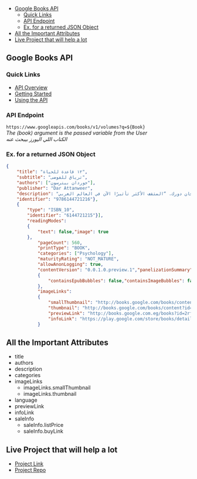 - [Google Books API](#google-books-api)
  - [Quick Links](#quick-links)
  - [API Endpoint](#api-endpoint)
  - [Ex. for a returned JSON Object](#ex-for-a-returned-json-object)
- [All the Important Attributes](#all-the-important-attributes)
- [Live Project that will help a lot](#live-project-that-will-help-a-lot)

## Google Books API

### Quick Links

- [API Overview](https://developers.google.com/books/docs/overview)
- [Getting Started](https://developers.google.com/books/docs/v1/getting_started)<br>
- [Using the API](https://developers.google.com/books/docs/v1/using)<br>

### API Endpoint
`https://www.googleapis.com/books/v1/volumes?q=${Book}` <br>  *The (book) argument is the passed variable from the User* <br>
*الكتاب اللي اليورز بيبحث عنه*

### Ex. for a returned JSON Object
```JSON
{
    "title": "١٢ قاعدة للحياة",
    "subtitle": "ترياق للفوضى",
    "authors": ["جوردان بيترسون"],
    "publisher": "Dar Attanweer",
    "description": "ساعد جوردان بيترسون الملايين حول العالم من أجل أن يحظوا بحياة منتجة قيّمة. والآن حان دورك. “المثقف الأكثر تأثيرًا الآن في العالم الغربي” The New York Times ليس من الضروري أن تتفق مع آراء بيترسون السياسية حتى تُعجب بهذا الكتاب، فلو تغاضيت عن تصنيفه ككتاب مساعدة ذاتية سترى أنه كتاب مذهل.. جوردان بيترسون عبقري في تناوله لمواضيع كتابه.. كتاب شامل ومشاكس وواقعي في آن. يحاول بيترسون في كتابه هذا إعادتنا إلى ما يعتقد أنه الحقيقة والجمال والخير..تستطيع اعتبار كتاب 12 قاعدة للحياة أرقى ما يمكن أن يكونه كتاب للمساعدة الذاتية.. وأيًا كان تصنيفك له فإن قراءته مزلزلة.بيترسون أصيل في تميّزه ولا يشبه أحدًا من المفكرين المعاصرين.بيترسون شخصية كاريزماتية شديدة الفصاحة، يقدم نموذجًا جديًا لنمط الشخصية العامة، فاليوتيوب ووسائل التواصل الاجتماعي تجعله يصل إلى أكبر شريحة ممكنة من الناس ليتقدم بذلك على سابقيه أمثال برتراند رسل وإيزايا برلين","industryIdentifiers": [{"type": "ISBN_13",
    "identifier": "9786144721216"},
    { 
        "type": "ISBN_10",
        "identifier": "6144721215"}],
        "readingModes": 
        {
            "text": false,"image": true    
        },
            "pageCount": 560,
            "printType": "BOOK",
            "categories": ["Psychology"],
            "maturityRating": "NOT_MATURE",
            "allowAnonLogging": true,
            "contentVersion": "0.0.1.0.preview.1","panelizationSummary": 
            {
                "containsEpubBubbles": false,"containsImageBubbles": false
            },
            "imageLinks": 
            { 
                "smallThumbnail": "http://books.google.com/books/content?id=2rf8DwAAQBAJ&printsec=frontcover&img=1&zoom=5&edge=curl&source=gbs_api",
                "thumbnail": "http://books.google.com/books/content?id=2rf8DwAAQBAJ&printsec=frontcover&img=1&zoom=1&edge=curl&source=gbs_api"},"language": "ar",
                "previewLink": "http://books.google.com.eg/books?id=2rf8DwAAQBAJ&pg=PA1&dq=rules-for-life&hl=&cd=1&source=gbs_api",
                "infoLink": "https://play.google.com/store/books/details?id=2rf8DwAAQBAJ&source=gbs_api","canonicalVolumeLink": "https://play.google.com/store/books/details?id=2rf8DwAAQBAJ"
            }

```

## All the Important Attributes
- title
- authors
- description
- categories
- imageLinks
  - imageLinks.smallThumbnail
  - imageLinks.thumbnail
- language
- previewLink
- infoLink
- saleInfo
  - saleInfo.listPrice
  - saleInfo.buyLink

## Live Project that will help a lot 
- [Project Link](https://liyasthomas.github.io/books/)
- [Project Repo](https://github.com/liyasthomas/books) 